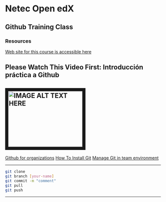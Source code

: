 # Netec Open edX
## Github Training Class

### Resources
[Web site for this course is accessible here](https://netec-edx.github.io/github-training/ "Awesome Site!")

Please Watch This Video First: Introducción práctica a Github
---
<a href="http://www.youtube.com/watch?feature=player_embedded&v=Hd0B_AWv_Y4
" target="_blank"><img src="http://img.youtube.com/vi/Hd0B_AWv_Y4/0.jpg" 
alt="IMAGE ALT TEXT HERE" width="240" height="180" border="10" /></a>
---


[Github for organizations](https://github.com/blog/674-introducing-organizations)
[How To Install Git](https://www.atlassian.com/git/tutorials/install-git)
[Manage Git in team environment](https://www.sitepoint.com/getting-started-git-team-environment/)


---
```Bash
git clone
git branch [your-name]
git commit -m "comment"
git pull
git push
```
---
